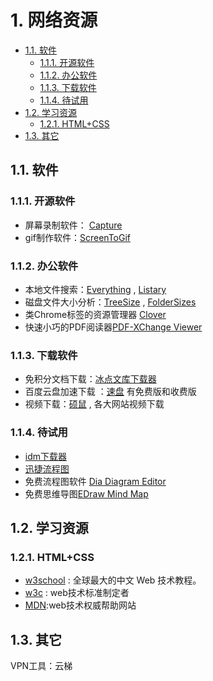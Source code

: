 # 1. 网络资源

<!-- @import "[TOC]" {cmd="toc" depthFrom=2 depthTo=6 orderedList=false} -->

<!-- code_chunk_output -->

- [1.1. 软件](#11-软件)
  - [1.1.1. 开源软件](#111-开源软件)
  - [1.1.2. 办公软件](#112-办公软件)
  - [1.1.3. 下载软件](#113-下载软件)
  - [1.1.4. 待试用](#114-待试用)
- [1.2. 学习资源](#12-学习资源)
  - [1.2.1. HTML+CSS](#121-htmlcss)
- [1.3. 其它](#13-其它)

<!-- /code_chunk_output -->


## 1.1. 软件


### 1.1.1. 开源软件

- 屏幕录制软件： [Capture](https://github.com/mjx198328/Capture) 
- gif制作软件：[ScreenToGif](https://github.com/NickeManarin/ScreenToGif/)

### 1.1.2. 办公软件

- 本地文件搜索：[Everything](https://www.cnblogs.com/EltonLiang/p/6200754.html) , [Listary](https://www.cnblogs.com/EltonLiang/p/6242033.html)
- 磁盘文件大小分析：[TreeSize](https://treesize.en.softonic.com/) , [FolderSizes](http://www.ouyaoxiazai.com/soft/stgj/45/28681.html)
- 类Chrome标签的资源管理器 [Clover](http://cn.ejie.me/) 
- 快速小巧的PDF阅读器[PDF-XChange Viewer](https://pdf-xchange-viewer.en.softonic.com/)

### 1.1.3. 下载软件

- 免积分文档下载：[冰点文库下载器](http://www.sohu.com/a/238042483_100049096)
- 百度云盘加速下载 ：[速盘](https://www.speedpan.com/) 有免费版和收费版
- 视频下载：[硕鼠](http://www.flvcd.com/) , 各大网站视频下载

### 1.1.4. 待试用

- [idm下载器](http://www.sohu.com/a/238042483_100049096)
- [迅捷流程图](https://www.shipinzhuanhuan.cn/liuchengtu3/?utm_source=baidu-4&utm_medium=cpc&utm_campaign=8-%E6%B5%81%E7%A8%8B%E5%9B%BE%E5%88%B6%E4%BD%9C%E8%BD%AF%E4%BB%B6&utm_term=%E6%B5%81%E7%A8%8B%E5%9B%BE%E5%88%B6%E4%BD%9C)
- 免费流程图软件 [Dia Diagram Editor](https://sourceforge.net/projects/dia-installer/)
- 免费思维导图[EDraw Mind Map](https://www.edrawsoft.com/freemind.php)

## 1.2. 学习资源

### 1.2.1. HTML+CSS

- [w3school](https://www.w3school.com.cn/) : 全球最大的中文 Web 技术教程。
- [w3c](https://www.w3.org/) : web技术标准制定者
- [MDN](https://developer.mozilla.org/zh-CN/):web技术权威帮助网站

## 1.3. 其它

VPN工具：云梯

